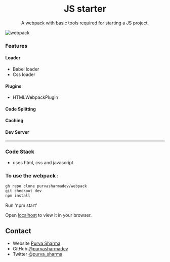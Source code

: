 <h1 align="center">JS starter</h1>
<p align="center">A webpack with  basic tools required for starting a JS project.</p>


![webpack](https://user-images.githubusercontent.com/71826879/184864930-b9abc950-af3c-4dc6-8d4c-ee31e8848246.png)


### Features

#### Loader

- Babel loader
- Css loader

#### Plugins

- HTMLWebpackPlugin


#### Code Splitting
#### Caching

#### Dev Server

<hr>



### Code Stack

- uses html, css and javascript


### To use the webpack :

```html
gh repo clone purvasharmadev/webpack
git checkout dev
npm install
```

Run 'npm start'

Open [localhost](http://localhost:8080) to view it in your browser.

## Contact

- Website [Purva Sharma](https://purvasharma.netlify.app)
- GitHub [@purvasharmadev](https://github.com/purvasharmadev)
- Twitter [@purva_sharma](https://twitter.com/purva_sharma__)
